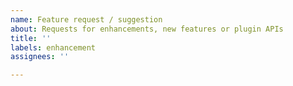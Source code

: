 ```yaml
---
name: Feature request / suggestion
about: Requests for enhancements, new features or plugin APIs
title: ''
labels: enhancement
assignees: ''

---
```



